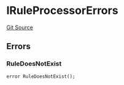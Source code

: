 # IRuleProcessorErrors
[Git Source](https://github.com/thrackle-io/rules-protocol/blob/1ab1db06d001c0ea3265ec49b85ddd9394430302/src/interfaces/IErrors.sol)


## Errors
### RuleDoesNotExist

```solidity
error RuleDoesNotExist();
```


